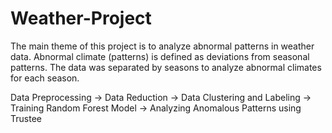 # Weather-Project

The main theme of this project is to analyze abnormal patterns in weather data. Abnormal climate (patterns) is defined as deviations from seasonal patterns. The data was separated by seasons to analyze abnormal climates for each season.

Data Preprocessing -> Data Reduction -> Data Clustering and Labeling -> Training Random Forest Model -> Analyzing Anomalous Patterns using Trustee 
